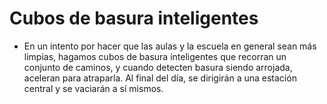 # Cubos de basura inteligentes

- En un intento por hacer que las aulas y la escuela en general sean más limpias, hagamos cubos de basura inteligentes que recorran un conjunto de caminos, y cuando detecten basura siendo arrojada, aceleran para atraparla. Al final del día, se dirigirán a una estación central y se vaciarán a sí mismos.
